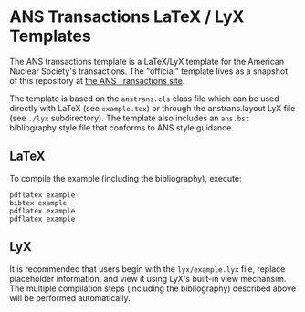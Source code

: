 ANS Transactions LaTeX / LyX Templates
======================================

The ANS transactions template is a LaTeX/LyX template for the American Nuclear
Society's transactions. The "official" template lives as a snapshot of this
repository at
[the ANS Transactions site](http://www.ans.org/pubs/transactions/).

The template is based on the `anstrans.cls` class file which can be used
directly with LaTeX (see `example.tex`) or through the anstrans.layout LyX file
(see `./lyx` subdirectory).  The template also includes an `ans.bst`
bibliography style file that conforms to ANS style guidance.

LaTeX
-----

To compile the example (including the bibliography), execute:

    pdflatex example
    bibtex example
    pdflatex example
    pdflatex example

LyX
---

It is recommended that users begin with the `lyx/example.lyx` file, replace
placeholder information, and view it using LyX's built-in view mechansim.  The
multiple compilation steps (including the bibliography) described above will be
performed automatically.
